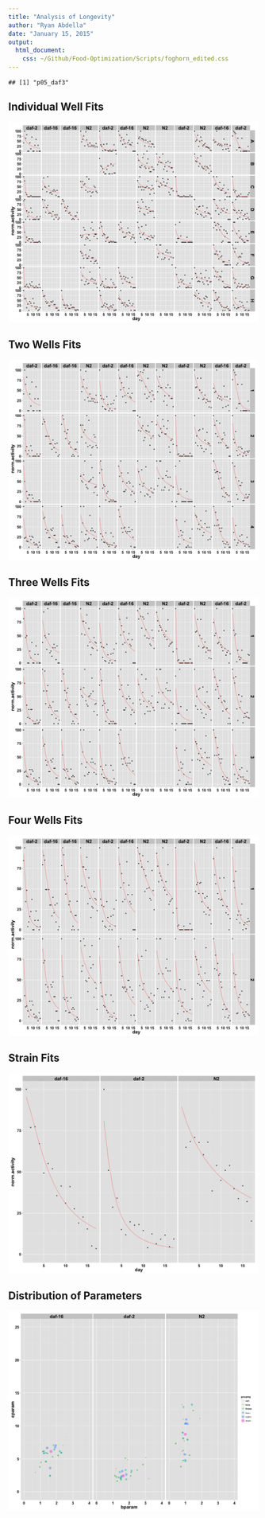 ```yaml
---
title: "Analysis of Longevity"
author: "Ryan Abdella"
date: "January 15, 2015"
output:
  html_document:
    css: ~/Github/Food-Optimization/Scripts/foghorn_edited.css
---
```




```
## [1] "p05_daf3"
```









## Individual Well Fits ##

![plot of chunk Well_Fits](./Data/Processed/p05_daf3/p05_daf3_Well_Fits-1.png) 

## Two Wells Fits ##

![plot of chunk Pair_Fits](./Data/Processed/p05_daf3/p05_daf3_Pair_Fits-1.png) 

## Three Wells Fits ##

![plot of chunk Threes_Fits](./Data/Processed/p05_daf3/p05_daf3_Threes_Fits-1.png) 

## Four Wells Fits ##

![plot of chunk Fours_Fits](./Data/Processed/p05_daf3/p05_daf3_Fours_Fits-1.png) 

## Strain Fits ##

![plot of chunk Strain_Fits](./Data/Processed/p05_daf3/p05_daf3_Strain_Fits-1.png) 

## Distribution of Parameters ##

![plot of chunk Parameters](./Data/Processed/p05_daf3/p05_daf3_Parameters-1.png) 
